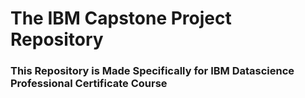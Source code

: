 # The IBM Capstone Project Repository

### This Repository is Made Specifically for IBM Datascience Professional Certificate Course
